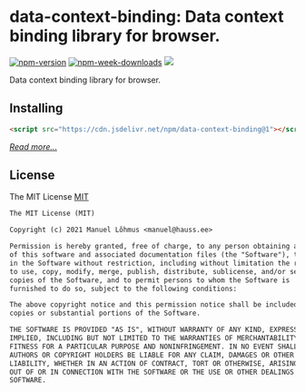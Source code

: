 # data-context-binding: Data context binding library for browser.

[![npm-version](https://badgen.net/npm/v/data-context-binding)](https://www.npmjs.com/package/data-context-binding)
[![npm-week-downloads](https://badgen.net/npm/dw/data-context-binding)](https://www.npmjs.com/package/data-context-binding)
[![](https://data.jsdelivr.com/v1/package/npm/data-context/badge)](https://www.jsdelivr.com/package/npm/data-context-binding)

Data context binding library for browser.

## Installing

```html
<script src="https://cdn.jsdelivr.net/npm/data-context-binding@1"></script>
```
[*Read more...*](https://www.jsdelivr.com/package/npm/data-context-binding)


## License

The MIT License [MIT](LICENSE)
```txt
The MIT License (MIT)

Copyright (c) 2021 Manuel Lõhmus <manuel@hauss.ee>

Permission is hereby granted, free of charge, to any person obtaining a copy
of this software and associated documentation files (the "Software"), to deal
in the Software without restriction, including without limitation the rights
to use, copy, modify, merge, publish, distribute, sublicense, and/or sell
copies of the Software, and to permit persons to whom the Software is
furnished to do so, subject to the following conditions:

The above copyright notice and this permission notice shall be included in all
copies or substantial portions of the Software.

THE SOFTWARE IS PROVIDED "AS IS", WITHOUT WARRANTY OF ANY KIND, EXPRESS OR
IMPLIED, INCLUDING BUT NOT LIMITED TO THE WARRANTIES OF MERCHANTABILITY,
FITNESS FOR A PARTICULAR PURPOSE AND NONINFRINGEMENT. IN NO EVENT SHALL THE
AUTHORS OR COPYRIGHT HOLDERS BE LIABLE FOR ANY CLAIM, DAMAGES OR OTHER
LIABILITY, WHETHER IN AN ACTION OF CONTRACT, TORT OR OTHERWISE, ARISING FROM,
OUT OF OR IN CONNECTION WITH THE SOFTWARE OR THE USE OR OTHER DEALINGS IN THE
SOFTWARE.
```


